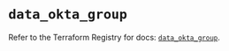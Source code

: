 # `data_okta_group`

Refer to the Terraform Registry for docs: [`data_okta_group`](https://registry.terraform.io/providers/okta/okta/4.13.1/docs/data-sources/group).

